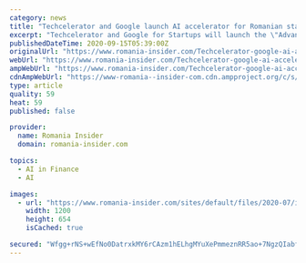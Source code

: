 ```yaml
---
category: news
title: "Techcelerator and Google launch AI accelerator for Romanian startups"
excerpt: "Techcelerator and Google for Startups will launch the \"Advancing AI\" acceleration program for Romanian startups looki"
publishedDateTime: 2020-09-15T05:39:00Z
originalUrl: "https://www.romania-insider.com/Techcelerator-google-ai-accelerator-ro-startups-sept-2020"
webUrl: "https://www.romania-insider.com/Techcelerator-google-ai-accelerator-ro-startups-sept-2020"
ampWebUrl: "https://www.romania-insider.com/Techcelerator-google-ai-accelerator-ro-startups-sept-2020?amp"
cdnAmpWebUrl: "https://www-romania--insider-com.cdn.ampproject.org/c/s/www.romania-insider.com/Techcelerator-google-ai-accelerator-ro-startups-sept-2020?amp"
type: article
quality: 59
heat: 59
published: false

provider:
  name: Romania Insider
  domain: romania-insider.com

topics:
  - AI in Finance
  - AI

images:
  - url: "https://www.romania-insider.com/sites/default/files/2020-07/internet_business_connection_-_photo_sarayut_thaneerat_-_dreamstime.com_.jpg"
    width: 1200
    height: 654
    isCached: true

secured: "Wfgg+rNS+wEfNo0DatrxkMY6rCAzm1hELhgMYuXePmmeznRR5ao+7NgzQIabfXVSakup3Pnhq+zY6HRZHbulUclUdjKpacKJ/OTzQxeNu6ThjAEMOdCurAmpip5bHy/nSLcyD4zLKqJ5zJI4FOWgHuPF5rYLuY4NDScFOcYp3eL38nv1Br26ZKWCRryxmJXcIHiVeT862V2ACM9hHDuWdZk51gcN6a3rVDB+XYU4rvulFsP6XPywByBly+6qrncc3EjwGuutS8ZNEnr55a8WUO7VxXy7ZdqzfLhQeHqqlug3R4D99oP8FhF/MnHveKAWwNP2oLUG+8SowHA3uz7PvGpOqK3w4H7Mh8aY/Uvqzec=;zTWb4Eg42ANhHd8M1BoqAQ=="
---
```


